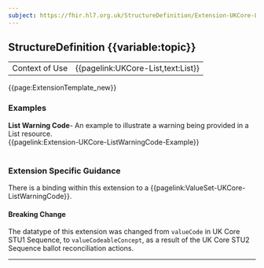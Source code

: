 ```yaml
---
subject: https://fhir.hl7.org.uk/StructureDefinition/Extension-UKCore-ListWarningCode
---
```

## StructureDefinition {{variable:topic}}

<table id="addToTranspose">
<tr><td>Context of Use</td>
<td>{{pagelink:UKCore-List,text:List}}</td>
</tr>
</table>

{{page:ExtensionTemplate_new}}

<div id="Examples" class="tabcontent">
  <h3>Examples</h3>
  <b>List Warning Code</b>- An example to illustrate a warning being provided in a List resource.<br>
  {{pagelink:Extension-UKCore-ListWarningCode-Example}}
  <br><br>
</div>

<h3 id="guidance-listwarningcode">Extension Specific Guidance</h3>

There is a binding within this extension to a {{pagelink:ValueSet-UKCore-ListWarningCode}}.

<div markdown="span" class="alert alert-warning" role="alert"><h4><i class="fa fa-warning"></i> Breaking Change</h4>
The datatype of this extension was changed from <code>valueCode</code> in UK Core STU1 Sequence, to <code>valueCodeableConcept</code>, as a result of the UK Core STU2 Sequence ballot reconciliation actions.
</div> 

---
